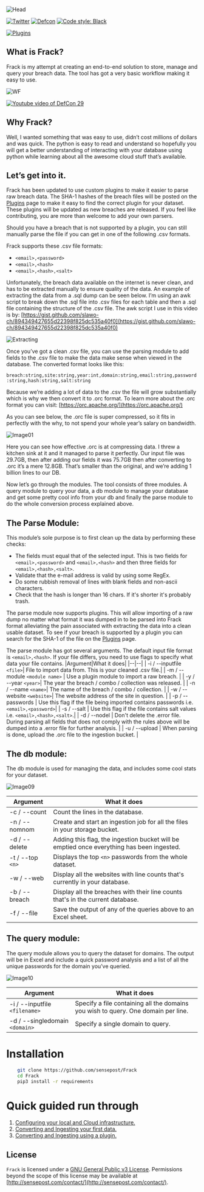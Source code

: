 ![Head](/media/Head.png)

[![Twitter](https://img.shields.io/badge/twitter-Stingray__ZA-blue)](https://twitter.com/Stingray_ZA)
[![Defcon](https://img.shields.io/badge/Defcon-29-blue)](https://forum.defcon.org/node/237235)
[![Code style: Black](https://img.shields.io/badge/code%20style-black-000000.svg)](https://github.com/psf/black)

[![Plugins](/media/plugins.png)](media/Plugins.md)

## What is Frack?

Frack is my attempt at creating an end-to-end solution to store, manage and query your breach data. The tool has got a very basic workflow making it easy to use.

![WF](media/Frack_Workflow.jpg)

[![Youtube video of DefCon 29](https://img.youtube.com/vi/XYR0BCu422w/0.jpg)](https://www.youtube.com/watch?v=XYR0BCu422w "Youtube video of DefCon 29")

## Why Frack?

Well, I wanted something that was easy to use, didn’t cost millions of dollars and was quick. The python is easy to read and understand so hopefully you will get a better understanding of interacting with your database using python while learning about all the awesome cloud stuff that’s available.

## Let’s get into it.
Frack has been updated to use custom plugins to make it easier to parse raw breach data. The SHA-1 hashes of the breach files will be posted on the [Plugins](/media/Plugins.md) page to make it easy to find the correct plugin for your dataset. These plugins will be updated as new breaches are released. If you feel like contributing, you are more than welcome to add your own parsers.

Should you have a breach that is not supported by a plugin, you can still manually parse the file if you can get in one of the following .csv formats.

Frack supports these .csv file formats:

* `<email>,<password>`
* `<email>,<hash>`
* `<email>,<hash>,<salt>`

Unfortunately, the breach data available on the internet is never clean, and has to be extracted manually to ensure quality of the data. An example of extracting the data from a .sql dump can be seen below. I’m using an awk script to break down the .sql file into .csv files for each table and then a .sql file containing the structure of the .csv file. The awk script I use in this video is by: [https://gist.github.com/slawo-ch/894349427655d22398f825dc535a40f0](https://gist.github.com/slawo-ch/894349427655d22398f825dc535a40f0)

![Extracting](media/Extracting_E-Mail_Hash.gif)

Once you’ve got a clean .csv file, you can use the parsing module to add fields to the .csv file to make the data make sense when viewed in the database. The converted format looks like this:

`breach:string,site:string,year:int,domain:string,email:string,password:string,hash:string,salt:string`

Because we’re adding a lot of data to the .csv the file will grow substantially which is why we then convert it to .orc format. To learn more about the .orc format you can visit: [https://orc.apache.org/](https://orc.apache.org/)

As you can see below, the .orc file is super compressed, so it fits in perfectly with the why, to not spend your whole year’s salary on bandwidth.

![Image01](media/Image_001.png)

Here you can see how effective .orc is at compressing data. I threw a kitchen sink at it and it managed to parse it perfectly. Our input file was 29.7GB, then after adding our fields it was 75.7GB then after converting to .orc it’s a mere 12.8GB. That’s smaller than the original, and we’re adding 1 billion lines to our DB.

Now let’s go through the modules. The tool consists of three modules. A query module to query your data, a db module to manage your database and get some pretty cool info from your db and finally the parse module to do the whole conversion process explained above.

## The Parse Module:

This module’s sole purpose is to first clean up the data by performing these checks:

- The fields must equal that of the selected input. This is two fields for `<email>,<password>` and `<email>,<hash>` and then three fields for `<email>,<hash>,<salt>`.
- Validate that the e-mail address is valid by using some RegEx.
- Do some rubbish removal of lines with blank fields and non-ascii characters.
- Check that the hash is longer than 16 chars. If it's shorter it's probably trash.

The parse module now supports plugins. This will allow importing of a raw dump no matter what format it was dumped in to be parsed into Frack format alleviating the pain associated with extracting the data into a clean usable dataset. To see if your breach is supported by a plugin you can search for the SHA-1 of the file on the [Plugins](/media/Plugins.md) page.

The parse module has got several arguments. The default input file format is `<email>,<hash>`. If your file differs, you need to use flags to specify what data your file contains.
|Argument|What it does|
|--|--|
| -i / --inputfile `<file>`| File to import data from. This is your cleaned .csv file.|
| -m / --module `<module name>` | Use a plugin module to import a raw breach. |
| -y / --year `<year>`| The year the breach / combo / collection was released. |
| -n / --name `<name>`| The name of the breach / combo / collection. |
| -w / --website `<website>`| The website address of the site in question. |
| -p / --passwords | Use this flag if the file being imported contains passwords i.e. `<email>,<password>`|
| -s / --salt | Use this flag if the file contains salt values i.e. `<email>,<hash>,<salt>`.|
| -d / --nodel | Don't delete the .error file. During parsing all fields that does not comply with the rules above will be dumped into a .error file for further analysis. |
| -u / --upload | When parsing is done, upload the .orc file to the ingestion bucket. |

## The db module:

The db module is used for managing the data, and includes some cool stats for your dataset.

![Image09](media/Image_009.png)

|Argument|What it does|
|--|--|
| -c / --count | Count the lines in the database. |
| -n / --nomnom | Create and start an ingestion job for all the files in your storage bucket. |
| -d / --delete | Adding this flag, the ingestion bucket will be emptied once everything has been ingested. |
| -t / --top `<n>`| Displays the top `<n>` passwords from the whole dataset. |
| -w / --web | Display all the websites with line counts that's currently in your database. |
| -b / --breach | Display all the breaches with their line counts that's in the current database. |
| -f / --file | Save the output of any of the queries above to an Excel sheet. |

## The query module:

The query module allows you to query the dataset for domains. The output will be in Excel and include a quick password analysis and a list of all the unique passwords for the domain you’ve queried.

![Image10](media/Image_010.png)

|Argument|What it does|
|--|--|
| -i / --inputfile `<filename>`  | Specify a file containing all the domains you wish to query. One domain per line. |
| -d / --singledomain `<domain>` | Specify a single domain to query. |

# Installation
``` bash
    git clone https://github.com/sensepost/Frack
    cd Frack
    pip3 install -r requirements
```

# Quick guided run through
1. [Configuring your local and Cloud infrastructure.](/media/Step1.md)
2. [Converting and Ingesting your first data.](/media/Step2.md)
3. [Converting and Ingesting using a plugin.](/media/Step3.md)

## License
`Frack` is licensed under a [GNU General Public v3 License](https://www.gnu.org/licenses/gpl-3.0.en.html). Permissions beyond the scope of this license may be available at [http://sensepost.com/contact/](http://sensepost.com/contact/).
